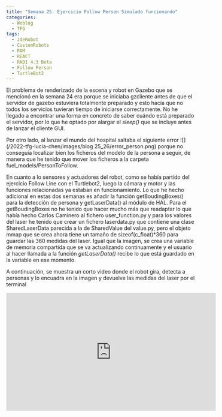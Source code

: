 ```yaml
---
title: "Semana 25. Ejercicio Follow Person Simulado funcionando"
categories:
  - Weblog
  - TFG
tags:
  - JdeRobot
  - CustomRobots
  - RAM
  - REACT
  - RADI 4.3 Beta
  - Follow Person
  - TurtleBot2
---
```



El problema de renderizado de la escena y robot en Gazebo que se mencionó en la semana 24 era porque se iniciaba gzcliente antes de que el servidor de gazebo estuviera totalmente preparado y esto hacía que no todos los servicios tuvieran tiempo de iniciarse correctamente. No he llegado a encontrar una forma en concreto de saber cuándo está preparado el servidor, por lo que he optado por alargar el *sleep()* que se incluye antes de lanzar el cliente GUI. 

Por otro lado, al lanzar el mundo del hospital saltaba el siguiente error
![](/2022-tfg-lucia-chen/images/blog 25_26/error_person.png)
porque no conseguía localizar bien los ficheros del modelo de la persona a seguir, de manera que he tenido que mover los ficheros a la carpeta fuel_models/PersonToFollow.

En cuanto a lo sensores y actuadores del robot, como se había partido del ejercicio Follow Line con el Turtlebot2, luego la cámara y motor y las funciones relacionadas ya estaban en funcionamiento. Lo que he hecho adicional en estas dos semanas es añadir la función getBoudingBoxes() para la detección de persona y getLaserData() al módulo de HAL. Para el getBoudingBoxes no he tenido que hacer mucho más que readaptar lo que había hecho Carlos Caminero al fichero user_function.py y para los valores del laser he tenido que crear un fichero laserdata.py que contiene una clase SharedLaserData parecida a la de SharedValue del value.py, pero el objeto mmap que se crea ahora tiene un tamaño de sizeof(c_float)*360 para guardar las 360 medidas del laser. Igual que la imagen, se crea una variable de memoria compartida que se va actualizando continuamente y el usuario al hacer llamada a la función *getLaserData()* recibe lo que está guardado en la variable en ese momento.

A continuación, se muestra un corto video donde el robot gira, detecta a personas y lo encuadra en la imagen y devuelve las medidas del laser por el terminal

<p align="center">
<iframe width="560" height="315" src="https://www.youtube.com/embed/MvnaZ5pL6JM" title="YouTube video player" frameborder="0" allow="accelerometer; autoplay; clipboard-write; encrypted-media; gyroscope; picture-in-picture; web-share" allowfullscreen></iframe>
</p>

